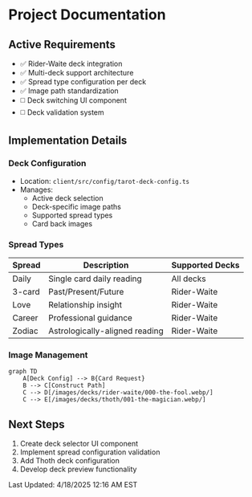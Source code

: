 # Project Documentation

## Active Requirements

- ✅ Rider-Waite deck integration
- ✅ Multi-deck support architecture
- ✅ Spread type configuration per deck
- ✅ Image path standardization
- ◻️ Deck switching UI component
- ◻️ Deck validation system

## Implementation Details

### Deck Configuration

- Location: `client/src/config/tarot-deck-config.ts`
- Manages:
  - Active deck selection
  - Deck-specific image paths
  - Supported spread types
  - Card back images

### Spread Types

| Spread        | Description                          | Supported Decks |
|---------------|--------------------------------------|-----------------|
| Daily         | Single card daily reading           | All decks       |
| 3-card        | Past/Present/Future                 | Rider-Waite     |
| Love          | Relationship insight                | Rider-Waite     |
| Career        | Professional guidance               | Rider-Waite     |
| Zodiac        | Astrologically-aligned reading      | Rider-Waite     |

### Image Management

```mermaid
graph TD
    A[Deck Config] --> B{Card Request}
    B --> C[Construct Path]
    C --> D[/images/decks/rider-waite/000-the-fool.webp/]
    C --> E[/images/decks/thoth/001-the-magician.webp/]
```

## Next Steps

1. Create deck selector UI component
2. Implement spread configuration validation
3. Add Thoth deck configuration
4. Develop deck preview functionality

Last Updated: 4/18/2025 12:16 AM EST

